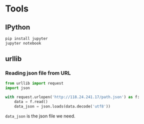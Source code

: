 # Tools

## IPython

```bash
pip install jupyter
jupyter notebook
```

## urllib

### Reading json file from URL

```python
from urllib import request
import json

with request.urlopen('http://118.24.241.17/path.json') as f:
    data = f.read()
    data_json = json.loads(data.decode('utf8'))
```
`data_json` is the json file we need.
